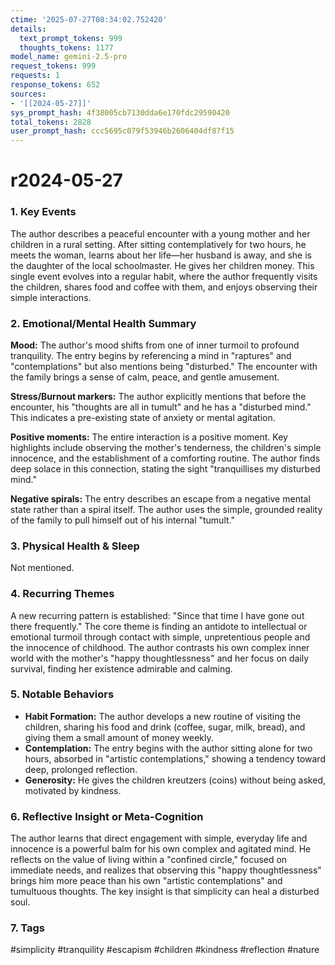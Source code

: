 ```yaml
---
ctime: '2025-07-27T08:34:02.752420'
details:
  text_prompt_tokens: 999
  thoughts_tokens: 1177
model_name: gemini-2.5-pro
request_tokens: 999
requests: 1
response_tokens: 652
sources:
- '[[2024-05-27]]'
sys_prompt_hash: 4f38005cb7130dda6e170fdc29590420
total_tokens: 2828
user_prompt_hash: ccc5695c079f53946b2606404df87f15
---
```

# r2024-05-27

### 1. Key Events
The author describes a peaceful encounter with a young mother and her children in a rural setting. After sitting contemplatively for two hours, he meets the woman, learns about her life—her husband is away, and she is the daughter of the local schoolmaster. He gives her children money. This single event evolves into a regular habit, where the author frequently visits the children, shares food and coffee with them, and enjoys observing their simple interactions.

### 2. Emotional/Mental Health Summary
**Mood:**
The author's mood shifts from one of inner turmoil to profound tranquility. The entry begins by referencing a mind in "raptures" and "contemplations" but also mentions being "disturbed." The encounter with the family brings a sense of calm, peace, and gentle amusement.

**Stress/Burnout markers:**
The author explicitly mentions that before the encounter, his "thoughts are all in tumult" and he has a "disturbed mind." This indicates a pre-existing state of anxiety or mental agitation.

**Positive moments:**
The entire interaction is a positive moment. Key highlights include observing the mother's tenderness, the children's simple innocence, and the establishment of a comforting routine. The author finds deep solace in this connection, stating the sight "tranquillises my disturbed mind."

**Negative spirals:**
The entry describes an escape from a negative mental state rather than a spiral itself. The author uses the simple, grounded reality of the family to pull himself out of his internal "tumult."

### 3. Physical Health & Sleep
Not mentioned.

### 4. Recurring Themes
A new recurring pattern is established: "Since that time I have gone out there frequently." The core theme is finding an antidote to intellectual or emotional turmoil through contact with simple, unpretentious people and the innocence of childhood. The author contrasts his own complex inner world with the mother's "happy thoughtlessness" and her focus on daily survival, finding her existence admirable and calming.

### 5. Notable Behaviors
- **Habit Formation:** The author develops a new routine of visiting the children, sharing his food and drink (coffee, sugar, milk, bread), and giving them a small amount of money weekly.
- **Contemplation:** The entry begins with the author sitting alone for two hours, absorbed in "artistic contemplations," showing a tendency toward deep, prolonged reflection.
- **Generosity:** He gives the children kreutzers (coins) without being asked, motivated by kindness.

### 6. Reflective Insight or Meta-Cognition
The author learns that direct engagement with simple, everyday life and innocence is a powerful balm for his own complex and agitated mind. He reflects on the value of living within a "confined circle," focused on immediate needs, and realizes that observing this "happy thoughtlessness" brings him more peace than his own "artistic contemplations" and tumultuous thoughts. The key insight is that simplicity can heal a disturbed soul.

### 7. Tags
#simplicity #tranquility #escapism #children #kindness #reflection #nature